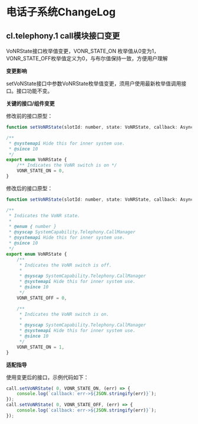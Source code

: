 # 电话子系统ChangeLog



## cl.telephony.1 call模块接口变更

VoNRState接口枚举值变更，VONR_STATE_ON 枚举值从0变为1，VONR_STATE_OFF枚举值定义为0，与布尔值保持一致，方便用户理解

**变更影响**

setVoNState接口中参数VoNRState枚举值变更，须用户使用最新枚举值调用接口。接口功能不变。

**关键的接口/组件变更**

修改前的接口原型：

```js
function setVoNRState(slotId: number, state: VoNRState, callback: AsyncCallback<void>): void;

/**
 * @systemapi Hide this for inner system use.
 * @since 10
 */
export enum VoNRState {
    /** Indicates the VoNR switch is on */
    VONR_STATE_ON = 0,
}
```

修改后的接口原型：

```js
function setVoNRState(slotId: number, state: VoNRState, callback: AsyncCallback<void>): void;

/**
 * Indicates the VoNR state.
 *
 * @enum { number }
 * @syscap SystemCapability.Telephony.CallManager
 * @systemapi Hide this for inner system use.
 * @since 10
 */
export enum VoNRState {
    /**
     * Indicates the VoNR switch is off.
     *
     * @syscap SystemCapability.Telephony.CallManager
     * @systemapi Hide this for inner system use.
     * @since 10
     */
    VONR_STATE_OFF = 0,

    /**
     * Indicates the VoNR switch is on.
     *
     * @syscap SystemCapability.Telephony.CallManager
     * @systemapi Hide this for inner system use.
     * @since 10
     */
    VONR_STATE_ON = 1,
}
```


**适配指导**

使用变更后的接口，示例代码如下：

```js
call.setVoNRState( 0, VONR_STATE_ON, (err) => {
    console.log(`callback: err->${JSON.stringify(err)}`);
});
call.setVoNRState( 0, VONR_STATE_OFF, (err) => {
    console.log(`callback: err->${JSON.stringify(err)}`);
});
```


